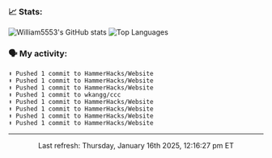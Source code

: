 ### 📈 Stats:
![William5553's GitHub stats](https://gh-readme-stats-git-main-william5553s-projects.vercel.app/api?username=wkangg&show_icons=true&theme=dark&include_all_commits=true&count_private=true&hide_border=true)
![Top Languages](https://gh-readme-stats-git-main-william5553s-projects.vercel.app/api/top-langs/?username=wkangg&langs_count=10&layout=compact&theme=dark&include_all_commits=true&count_private=true&hide_border=true)

### 🗣 My activity:
```
⬆️ Pushed 1 commit to HammerHacks/Website
⬆️ Pushed 1 commit to HammerHacks/Website
⬆️ Pushed 1 commit to HammerHacks/Website
⬆️ Pushed 1 commit to wkangg/ccc
⬆️ Pushed 1 commit to HammerHacks/Website
⬆️ Pushed 1 commit to HammerHacks/Website
⬆️ Pushed 1 commit to HammerHacks/Website
⬆️ Pushed 1 commit to HammerHacks/Website
```

------------
<p align="center">Last refresh: Thursday, January 16th 2025, 12:16:27 pm ET</p>

